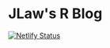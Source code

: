 # JLaw's R Blog
[![Netlify Status](https://api.netlify.com/api/v1/badges/a377a6cb-33aa-44c3-a3c9-95943358af40/deploy-status)](https://app.netlify.com/sites/jlaw/deploys)

